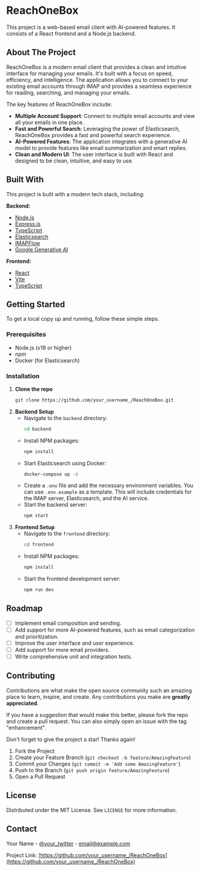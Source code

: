 # ReachOneBox

This project is a web-based email client with AI-powered features. It consists of a React frontend and a Node.js backend.

## About The Project

ReachOneBox is a modern email client that provides a clean and intuitive interface for managing your emails. It's built with a focus on speed, efficiency, and intelligence. The application allows you to connect to your existing email accounts through IMAP and provides a seamless experience for reading, searching, and managing your emails.

The key features of ReachOneBox include:

*   **Multiple Account Support**: Connect to multiple email accounts and view all your emails in one place.
*   **Fast and Powerful Search**: Leveraging the power of Elasticsearch, ReachOneBox provides a fast and powerful search experience.
*   **AI-Powered Features**: The application integrates with a generative AI model to provide features like email summarization and smart replies.
*   **Clean and Modern UI**: The user interface is built with React and designed to be clean, intuitive, and easy to use.

## Built With

This project is built with a modern tech stack, including:

**Backend:**

*   [Node.js](https://nodejs.org/)
*   [Express.js](https://expressjs.com/)
*   [TypeScript](https://www.typescriptlang.org/)
*   [Elasticsearch](https://www.elastic.co/)
*   [IMAPFlow](https://imapflow.com/)
*   [Google Generative AI](https://ai.google/)

**Frontend:**

*   [React](https://reactjs.org/)
*   [Vite](https://vitejs.dev/)
*   [TypeScript](https://www.typescriptlang.org/)

## Getting Started

To get a local copy up and running, follow these simple steps.

### Prerequisites

*   Node.js (v18 or higher)
*   npm
*   Docker (for Elasticsearch)

### Installation

1.  **Clone the repo**
    ```sh
    git clone https://github.com/your_username_/ReachOneBox.git
    ```
2.  **Backend Setup**
    *   Navigate to the `backend` directory:
        ```sh
        cd backend
        ```
    *   Install NPM packages:
        ```sh
        npm install
        ```
    *   Start Elasticsearch using Docker:
        ```sh
        docker-compose up -d
        ```
    *   Create a `.env` file and add the necessary environment variables. You can use `.env.example` as a template. This will include credentials for the IMAP server, Elasticsearch, and the AI service.
    *   Start the backend server:
        ```sh
        npm start
        ```
3.  **Frontend Setup**
    *   Navigate to the `frontend` directory:
        ```sh
        cd frontend
        ```
    *   Install NPM packages:
        ```sh
        npm install
        ```
    *   Start the frontend development server:
        ```sh
        npm run dev
        ```

## Roadmap

*   [ ] Implement email composition and sending.
*   [ ] Add support for more AI-powered features, such as email categorization and prioritization.
*   [ ] Improve the user interface and user experience.
*   [ ] Add support for more email providers.
*   [ ] Write comprehensive unit and integration tests.

## Contributing

Contributions are what make the open source community such an amazing place to learn, inspire, and create. Any contributions you make are **greatly appreciated**.

If you have a suggestion that would make this better, please fork the repo and create a pull request. You can also simply open an issue with the tag "enhancement".

Don't forget to give the project a star! Thanks again!

1.  Fork the Project
2.  Create your Feature Branch (`git checkout -b feature/AmazingFeature`)
3.  Commit your Changes (`git commit -m 'Add some AmazingFeature'`)
4.  Push to the Branch (`git push origin feature/AmazingFeature`)
5.  Open a Pull Request

## License

Distributed under the MIT License. See `LICENSE` for more information.

## Contact

Your Name - [@your_twitter](https://twitter.com/your_twitter) - email@example.com

Project Link: [https://github.com/your_username_/ReachOneBox](https://github.com/your_username_/ReachOneBox)